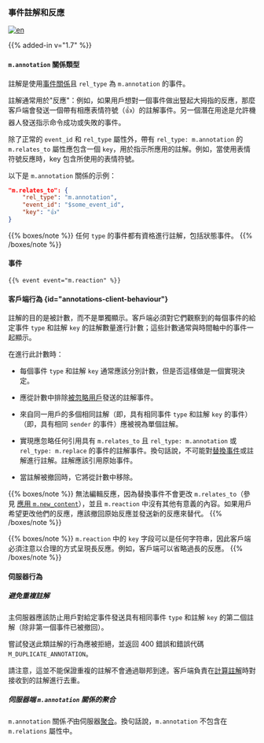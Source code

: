 ### 事件註解和反應

[![en](https://img.shields.io/badge/lang-en-purple.svg)](https://github.com/message-exp/matrix_organized_spec/tree/main/v1.11/client-server-api/en/event_annotations.md)

{{% added-in v="1.7" %}}

#### `m.annotation` 關係類型

註解是使用[事件關係](#forming-relationships-between-events)且 `rel_type` 為 `m.annotation` 的事件。

註解通常用於"反應"：例如，如果用戶想對一個事件做出豎起大拇指的反應，那麼客戶端會發送一個帶有相應表情符號（👍）的註解事件。另一個潛在用途是允許機器人發送指示命令成功或失敗的事件。

除了正常的 `event_id` 和 `rel_type` 屬性外，帶有 `rel_type: m.annotation` 的 `m.relates_to` 屬性應包含一個 `key`，用於指示所應用的註解。例如，當使用表情符號反應時，key 包含所使用的表情符號。

以下是 `m.annotation` 關係的示例：

```json
"m.relates_to": {
    "rel_type": "m.annotation",
    "event_id": "$some_event_id",
    "key": "👍"
}
```

{{% boxes/note %}}
任何 `type` 的事件都有資格進行註解，包括狀態事件。
{{% /boxes/note %}}

#### 事件

```
{{% event event="m.reaction" %}}
```

#### 客戶端行為 {id="annotations-client-behaviour"}

註解的目的是被計數，而不是單獨顯示。客戶端必須對它們觀察到的每個事件的給定事件 `type` 和註解 `key` 的註解數量進行計數；這些計數通常與時間軸中的事件一起顯示。

在進行此計數時：

 * 每個事件 `type` 和註解 `key` 通常應該分別計數，但是否這樣做是一個實現決定。

 * 應從計數中排除[被忽略用戶](#ignoring-users)發送的註解事件。

 * 來自同一用戶的多個相同註解（即，具有相同事件 `type` 和註解 `key` 的事件）（即，具有相同 `sender` 的事件）應被視為單個註解。

 * 實現應忽略任何引用具有 `m.relates_to` 且 `rel_type: m.annotation` 或 `rel_type: m.replace` 的事件的註解事件。換句話說，不可能對[替換事件](#event-replacements)或註解進行註解。註解應該引用原始事件。

 * 當註解被撤回時，它將從計數中移除。

{{% boxes/note %}}
無法編輯反應，因為替換事件不會更改 `m.relates_to`（參見 [應用 `m.new_content`](#applying-mnew_content)），並且 `m.reaction` 中沒有其他有意義的內容。如果用戶希望更改他們的反應，應該撤回原始反應並發送新的反應來替代。
{{% /boxes/note %}}

{{% boxes/note %}}
`m.reaction` 中的 `key` 字段可以是任何字符串，因此客戶端必須注意以合理的方式呈現長反應。例如，客戶端可以省略過長的反應。
{{% /boxes/note %}}

#### 伺服器行為

##### 避免重複註解

主伺服器應該防止用戶對給定事件發送具有相同事件 `type` 和註解 `key` 的第二個註解（除非第一個事件已被撤回）。

嘗試發送此類註解的行為應被拒絕，並返回 400 錯誤和錯誤代碼 `M_DUPLICATE_ANNOTATION`。

請注意，這並不能保證重複的註解不會通過聯邦到達。客戶端負責在[計算註解](#annotations-client-behaviour)時對接收到的註解進行去重。

##### 伺服器端 `m.annotation` 關係的聚合

`m.annotation` 關係*不*由伺服器[聚合](#aggregations-of-child-events)。換句話說，`m.annotation` 不包含在 `m.relations` 屬性中。

